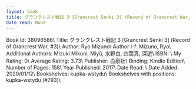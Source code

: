 ```yaml
---
layout: book
title: グランクレスト戦記 3 [Grancrest Senki 3] (Record of Grancrest War,  no. 3)
date_read: None
---
```


Book Id: 38096586\ 
Title: グランクレスト戦記 3 [Grancrest Senki 3] (Record of Grancrest War, #3)\ 
Author: Ryo Mizuno\ 
Author l-f: Mizuno, Ryo\ 
Additional Authors: Mizuki Mikuni, Miyū, 水野良, 四葉真, 深遊\ 
ISBN: \ 
My Rating: 0\ 
Average Rating: 3.73\ 
Publisher: 白泉社\ 
Binding: Kindle Edition\ 
Number of Pages: 158\ 
Year Published: 2017\ 
Date Read: \ 
Date Added: 2020/01/12\ 
Bookshelves: kupka-wstydu\ 
Bookshelves with positions: kupka-wstydu (#793)\ 

